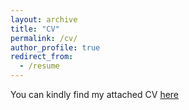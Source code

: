 ```yaml
---
layout: archive
title: "CV"
permalink: /cv/
author_profile: true
redirect_from:
  - /resume
---
```


You can kindly find my attached CV [here]("http://arstanley.github.io/files/spring_2020.pdf")